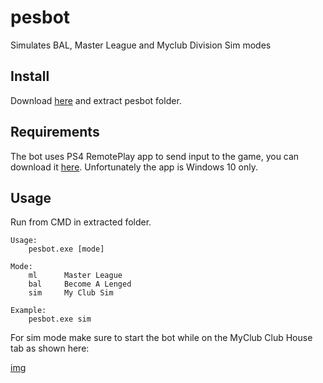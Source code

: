 # pesbot
Simulates BAL, Master League and Myclub Division Sim modes

## Install
Download [here](https://github.com/4A47/pesbot/releases/download/v0.1/pesbot.rar) and extract pesbot folder.

## Requirements
The bot uses PS4 RemotePlay app to send input to the game, you can download it [here](https://remoteplay.dl.playstation.net/remoteplay). Unfortunately the app is Windows 10 only.

## Usage
Run from CMD in extracted folder.

```
Usage:
	pesbot.exe [mode]

Mode:
	ml      Master League
	bal     Become A Lenged
	sim     My Club Sim

Example:
	pesbot.exe sim
```

For sim mode make sure to start the bot while on the MyClub Club House tab as shown here:

[img](https://i.postimg.cc/vZ1Gybp1/Untitled.png)